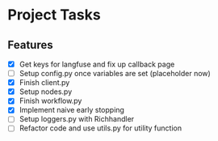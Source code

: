 # Project Tasks

## Features
- [x] Get keys for langfuse and fix up callback page
- [ ] Setup config.py once variables are set (placeholder now)
- [x] Finish client.py
- [x] Setup nodes.py
- [x] Finish workflow.py
- [x] Implement naive early stopping
- [ ] Setup loggers.py with Richhandler
- [ ] Refactor code and use utils.py for utility function
